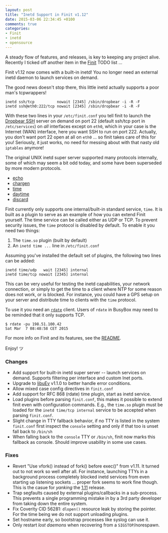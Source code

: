 ```yaml
---
layout: post
title: "Inetd Support in Finit v1.12"
date: 2015-03-06 22:34:45 +0100
comments: true
categories:
- Finit
- inetd
- opensource
---
```


A steady flow of features, and releases, is key to keeping any project
alive.  Recently I ticked off another item in the [Finit](/finit.html)
TODO list ...

Finit v1.12 now comes with a built-in inetd!  You no longer need an
external inetd daemon to launch services on demand.

The good news doesn't stop there, this little inetd actually supports a
poor man's tcpwrappers!

    inetd ssh/tcp          nowait [2345] /sbin/dropbear -i -R -F
    inetd ssh@eth0:222/tcp nowait [2345] /sbin/dropbear -i -R -F

With these two lines in your `/etc/finit.conf` you tell finit to launch
the [Dropbear SSH](https://matt.ucc.asn.au/dropbear/dropbear.html)
server on demand on port 22 (default ssh/tcp port in `/etc/services`) on
*all* interfaces except on `eth0`, which in your case is the Internet
(WAN) interface, here you want SSH to run on port 222.  Actually, you
don't want port 22 open at all on `eth0` ... so finit takes care of this
for you!  Seriously, it just works, no need for messing about with that
nasty old `iptables` anymore!

The original UNIX inetd super server supported many protocols
internally, some of which may seem a bit odd today, and some have been
superseded by more modern protocols.

* [echo](http://en.wikipedia.org/wiki/Echo_Protocol)
* [chargen](http://en.wikipedia.org/wiki/Character_Generator_Protocol)
* [time](http://en.wikipedia.org/wiki/Time_Protocol)
* [daytime](http://en.wikipedia.org/wiki/Daytime_Protocol)
* [discard](http://en.wikipedia.org/wiki/Discard_Protocol)

Finit currently only supports one internal/built-in standard service,
`time`.  It is built as a plugin to serve as an example of how you can
extend Finit yourself.  The time service can be called either as UDP or
TCP.  To prevent security issues, the `time` protocol is disabled by
default.  To enable it you need two things:

1. The `time.so` plugin (built by default)
2. An `inetd time ...` line in `/etc/finit.conf`

Assuming you've installed the default set of plugins, the following two
lines can be added:

    inetd time/udp   wait [2345] internal
	inetd time/tcp nowait [2345] internal

This can be very useful for testing the inetd capabilities, your network
connection, or simply to get the time to a client where NTP for some
reason does not work, or is blocked.  For instance, you could have a GPS
setup on your server and distribute time to clients with the `time`
protocol.

To use it you need an [`rdate`](http://www.aelius.com/njh/rdate/)
client.  Users of `rdate` in BusyBox may need to be reminded that it
only supports TCP.

    $ rdate -pu 198.51.100.42
	Sat Mar  7 08:48:58 CET 2015

For more info on Finit and its features, see the [README].

Enjoy! ツ

<!-- more -->

### Changes
* Add support for built-in inetd super server -- launch services on
  demand.  Supports filtering per interface and custom Inet ports.
* Upgrade to [libuEv] v1.1.0 to better handle error conditions.
* Allow mixed case config directives in `finit.conf`
* Add support for RFC 868 (rdate) time plugin, start as inetd service.
* Load plugins before parsing `finit.conf`, this makes it possible to
  extend finit even with configuration commands.  E.g., the `time.so`
  plugin must be loaded for the `inetd time/tcp internal` service to be
  accepted when parsing `finit.conf`.
* Slight change in TTY fallback behavior, if no TTY is listed in the
  system `finit.conf` first inspect the `console` setting and only if
  that too is unset fall back to `/bin/sh`
* When falling back to the `console` TTY or `/bin/sh`, finit now marks
  this fallback as console.  Should improve usability in some use cases.

### Fixes
* Revert "Use vfork() instead of fork() before exec()" from v1.11.  It
  turned out to not work so well after all.  For instance, launching
  TTYs in a background process completely blocked inetd services from
  even starting up listening sockets ... proper fork seems to work fine
  though.  This is the casue for *yanking* the [1.11] release.
* Trap segfaults caused by external plugins/callbacks in a sub-process.
  This prevents a single programming mistake in by a 3rd party developer
  from taking down the entire system.
* Fix Coverity CID 56281: `dlopen()` resource leak by storing the
  pointer.  For the time being we do not support unloading plugins.
* Set hostname early, so bootstrap processes like syslog can use it.
* Only restart *lost daemons* when recovering from a `SIGSTOP`/norespawn.

[libuEv]: https://github.com/troglobit/libuev
[1.11]:   https://github.com/troglobit/finit/compare/1.10...1.11
[README]: https://github.com/troglobit/finit/blob/master/README.md
